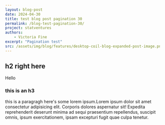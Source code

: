 ```yaml
---
layout: blog-post
date: 2024-04-30
title: test blog post pagination 30
permalink: /blog-test-pagination-30/
project: statventures
authors:
    - Victoria Fine
excerpt: "Pagination test"
src: /assets/img/blog/features/desktop-coil-blog-expanded-post-image.png
---
```

## h2 right here
Hello


### this is an h3

this is a paragragh here's some lorem ipsum.Lorem ipsum dolor sit amet consectetur adipisicing elit. Corporis dolores aspernatur sit! Expedita reprehenderit deserunt minima ad sequi praesentium repellendus, suscipit omnis, ipsum exercitationem, ipsam excepturi fugit quae culpa tenetur.

